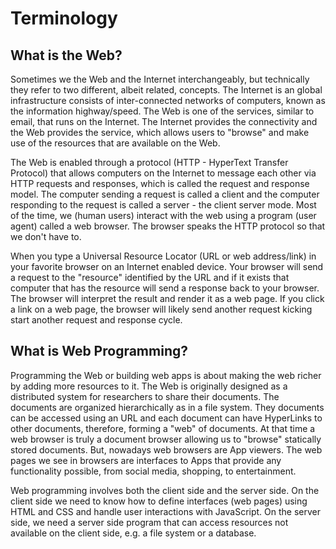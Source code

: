 # Terminology
## What is the Web?

Sometimes we the Web and the Internet interchangeably, but technically
they refer to two different, albeit related, concepts. The Internet is
an global infrastructure consists of inter-connected networks of computers,
known as the information highway/speed. The Web is one of the services,
similar to email, that runs on the Internet. The Internet provides the
connectivity and the Web provides the service, which allows users to "browse"
and make use of the resources that are available on the Web.

The Web is enabled through a protocol (HTTP - HyperText Transfer Protocol)
that allows computers on the
Internet to message each other via HTTP requests and responses, which is called
the request and response model. The computer sending a request is called a
client and the computer responding to the request is called a server - the client
server mode.  Most of the time, we (human users) interact
with the web using a program (user agent) called a web browser. The browser
speaks the HTTP protocol so that we don't have to.

When you type a Universal Resource Locator (URL or web address/link) in your favorite browser on an Internet enabled device. Your browser will send a request to the
"resource" identified by the URL and if it exists that computer that has the
resource will send a response back to your browser. The browser will interpret
the result and render it as a web page. If you click a link on a web page, the
browser will likely send another request kicking start another request and
response cycle.

## What is Web Programming?
Programming the Web or building web apps is about making the web richer by
adding more resources to it. The Web is originally designed as a distributed
system for researchers to share their documents. The documents are organized
hierarchically as in a file system. They documents can be accessed using an URL
and each document can have HyperLinks to other documents, therefore, forming a
"web" of documents. At that time a web browser is truly a document browser
allowing us to "browse" statically stored documents. But, nowadays web browsers
are App viewers. The web pages we see in browsers are interfaces to Apps that
provide any functionality possible, from social media, shopping, to entertainment.

Web programming involves both the client side and the server side. On the client
side we need to know how to define interfaces (web pages) using
HTML and CSS and handle user interactions with JavaScript. On the server side,
we need a server side program that can access resources not available on the
client side, e.g. a file system or a database.
